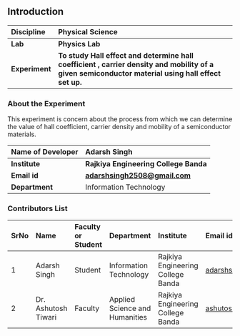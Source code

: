 ## Introduction


<b>Discipline | <b>Physical Science
:--|:--|
<b> Lab | <b> Physics Lab
<b> Experiment|     <b> To study Hall effect and determine hall coefficient , carrier density and mobility of a given semiconductor material using hall effect set up. 

### About the Experiment 


This experiment is concern about the process from which we can determine the value of hall coefficient, carrier density and mobility of a semiconductor materials.

<b>Name of Developer | <b> Adarsh Singh 
:--|:--|
<b> Institute | <b> Rajkiya Engineering College Banda 
<b> Email id|     <b> adarshsingh2508@gmail.com 
<b> Department |  Information Technology

### Contributors List

SrNo | Name | Faculty or Student | Department| Institute | Email id
:--|:--|:--|:--|:--|:--|
1 | Adarsh Singh | Student| Information Technology | Rajkiya Engineering College Banda |adarshsingh2508@gmail.com
2 | Dr. Ashutosh Tiwari| Faculty | Applied Science and Humanities  | Rajkiya Engineering College Banda | ashutosh.tiwari@recbanda.ac.in
